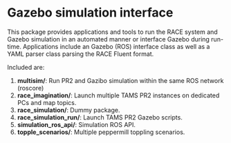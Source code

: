 # Gazebo simulation interface

This package provides applications and tools to run the RACE system and Gazebo
simulation in an automated manner or interface Gazebo during run-time.
Applications include an Gazebo (ROS) interface class as well as a YAML parser
class parsing the RACE Fluent format. 

Included are:


1. **multisim/**: Run PR2 and Gazibo simulation within the same ROS network (roscore)
2. **race_imagination/**: Launch multiple TAMS PR2 instances on dedicated PCs and map topics.
3. **race_simulation/**: Dummy package.
4. **race_simulation_run/**: Launch TAMS PR2 Gazebo scripts.
5. **simulation_ros_api/**: Simulation ROS API.
6. **topple_scenarios/**: Multiple peppermill toppling scenarios.

